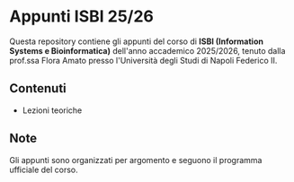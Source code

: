 # Appunti ISBI 25/26

Questa repository contiene gli appunti del corso di **ISBI (Information Systems e Bioinformatica)** dell'anno accademico 2025/2026, tenuto dalla prof.ssa Flora Amato presso l'Università degli Studi di Napoli Federico II.

## Contenuti

- Lezioni teoriche


## Note

Gli appunti sono organizzati per argomento e seguono il programma ufficiale del corso.
